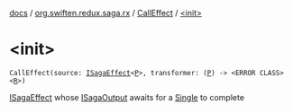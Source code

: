 [docs](../../index.md) / [org.swiften.redux.saga.rx](../index.md) / [CallEffect](index.md) / [&lt;init&gt;](./-init-.md)

# &lt;init&gt;

`CallEffect(source: `[`ISagaEffect`](../../org.swiften.redux.saga.common/-i-saga-effect.md)`<`[`P`](index.md#P)`>, transformer: (`[`P`](index.md#P)`) -> <ERROR CLASS><`[`R`](index.md#R)`>)`

[ISagaEffect](../../org.swiften.redux.saga.common/-i-saga-effect.md) whose [ISagaOutput](../../org.swiften.redux.saga.common/-i-saga-output/index.md) awaits for a [Single](#) to complete

